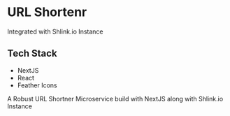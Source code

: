 # URL Shortenr 

Integrated with Shlink.io Instance
## Tech Stack 

- NextJS
- React
- Feather Icons

A Robust URL Shortner Microservice build with NextJS along with Shlink.io Instance